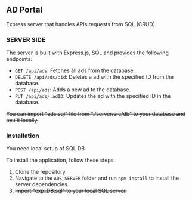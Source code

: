 ## AD Portal

Express server that handles APIs requests from SQL (CRUD)

### SERVER SIDE

The server is built with Express.js, SQL and provides the following endpoints:

-  `GET /api/ads`: Fetches all ads from the database.
-  `DELETE /api/ads/:id`: Deletes a ad with the specified ID from the database.
-  `POST /api/ads`: Adds a new ad to the database.
-  `PUT /api/ads/:adID`: Updates the ad with the specified ID in the database.

~~You can import "ads.sql" file from "./server/src/db" to your database and test it locally.~~

### Installation

You need local setup of SQL DB <br>

To install the application, follow these steps:

1. Clone the repository.
2. Navigate to the `ADS_SERVER` folder and run `npm install` to install the server dependencies.
3. ~~Import "exp_DB.sql" to your local SQL server.~~
